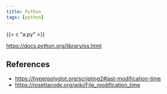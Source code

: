 ```yaml
---
title: Python
tags: [python]
---
```


{{< c "a.py" >}}

<https://docs.python.org/library/os.html>

## References

- <https://hyperpolyglot.org/scripting2#last-modification-time>
- <https://rosettacode.org/wiki/File_modification_time>
